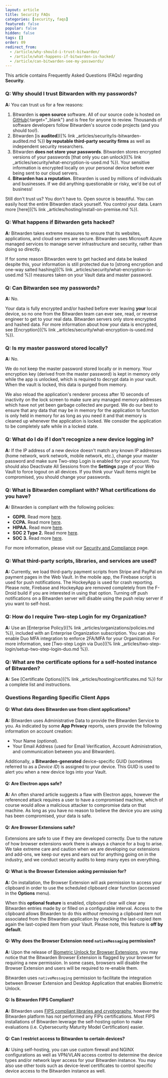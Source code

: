```yaml
---
layout: article
title: Security FAQs
categories: [security, faqs]
featured: false
popular: false
hidden: false
tags: []
order: 09
redirect_from:
  - /article/why-should-i-trust-bitwarden/
  - /article/what-happens-if-bitwarden-is-hacked/
  - /article/can-bitwarden-see-my-passwords/
---
```


This article contains Frequently Asked Questions (FAQs) regarding **Security**.

### Q: Why should I trust Bitwarden with my passwords?

**A:** You can trust us for a few reasons:

1. Bitwarden is **open source** software. All of our source code is hosted on [GitHub](https://github.com/bitwarden){:target="_blank"} and is free for anyone to review. Thousands of software developers follow Bitwarden's source code projects (and you should too!).
2. Bitwarden [is **audited**]({% link _articles/security/is-bitwarden-audited.md %}) **by reputable third-party security firms** as well as independent security researchers.
3. Bitwarden **does not store your passwords**. Bitwarden stores encrypted versions of your passwords [that only you can unlock]({% link _articles/security/what-encryption-is-used.md %}). Your sensitive information is encrypted locally on your personal device before ever being sent to our cloud servers.
4. **Bitwarden has a reputation.** Bitwarden is used by millions of individuals and businesses. If we did anything questionable or risky, we'd be out of business!

Still don't trust us? You don't have to. Open source is beautiful. You can easily host the entire Bitwarden stack yourself. You control your data. Learn more [here]({% link _articles/hosting/install-on-premise.md %}).

### Q: What happens if Bitwarden gets hacked?

**A:** Bitwarden takes extreme measures to ensure that its websites, applications, and cloud servers are secure. Bitwarden uses Microsoft Azure managed services to manage server infrastructure and security, rather than doing so directly.

If for some reason Bitwarden were to get hacked and data be leaked despite this, your information is still protected due to [strong encryption and one-way salted hashing]({% link _articles/security/what-encryption-is-used.md %}) measures taken on your Vault data and master password.

### Q: Can Bitwarden see my passwords?

**A:** No.

Your data is fully encrypted and/or hashed before ever leaving **your** local device, so no one from the Bitwarden team can ever see, read, or reverse engineer to get to your real data. Bitwarden servers only store encrypted and hashed data. For more information about how your data is encrypted, see [Encryption]({% link _articles/security/what-encryption-is-used.md %}).

### Q: Is my master password stored locally?

**A:** No.

We do not keep the master password stored locally or in memory. Your encryption key (derived from the master password) is kept in memory only while the app is unlocked, which is required to decrypt data in your vault. When the vault is locked, this data is purged from memory.

We also reload the application's renderer process after 10 seconds of inactivity on the lock screen to make sure any managed memory addresses which have not yet been garbage collected are purged. We do our best to ensure that any data that may be in memory for the application to function is only held in memory for as long as you need it and that memory is cleaned up whenever the application is locked. We consider the application to be completely safe while in a locked state.

### Q: What do I do if I don't recognize a new device logging in?

**A:** If the IP address of a new device doesn't match any known IP addresses (home network, work network, mobile network, etc.), change your master password and make sure Two-step Login is enabled for your account. You should also Deactivate All Sessions from the **Settings** page of your Web Vault to force logout on all devices. If you think your Vault items might be compromised, you should change your passwords.

### Q: What is Bitwarden compliant with? What certifications do you have?

**A:** Bitwarden is compliant with the following policies:

- **GDPR.** Read more [here](https://bitwarden.com/privacy).
- **CCPA.** Read more [here](https://bitwarden.com/compliance).
- **HIPAA.** Read more [here](https://bitwarden.com/blog/post/why-use-a-hippa-compliant-password-manager/).
- **SOC 2 Type 2.** Read more [here](https://bitwarden.com/blog/post/bitwarden-achieves-soc-2-certification/).
- **SOC 3.** Read more [here](https://bitwarden.com/blog/post/bitwarden-achieves-soc-2-certification/).

For more information, please visit our [Security and Compliance](https://bitwarden.com/compliance) page.

### Q: What third-party scripts, libraries, and services are used?

**A:** Currently, we load third-party payment scripts from Stripe and PayPal on payment pages in the Web Vault. In the mobile app, the Firebase script is used for push notifications. The HockeyApp is used for crash reporting. Please note, Firebase and HockeyApp are removed completely from the F-Droid build if you are interested in using that option. Turning off push notifications on a Bitwarden server will disable using the push relay server if you want to self-host.

### Q: How do I require Two-step Login for my Organization?

**A:** Use an [Enterprise Policy]({% link _articles/organizations/policies.md %}), included with an Enterprise Organization subscription. You can also enable Duo MFA integration to enforce 2FA/MFA for your Organization. For more information, see [Two-step Login via Duo]({% link _articles/two-step-login/setup-two-step-login-duo.md %}).

### Q: What are the certificate options for a self-hosted instance of Bitwarden?

**A:** See [Certificate Options]({% link _articles/hosting/certificates.md %}) for a complete list and instructions.

### Questions Regarding Specific Client Apps

#### Q: What data does Bitwarden use from client applications?

**A:** Bitwarden uses Administrative Data to provide the Bitwarden Service to you. As indicated by some  **App Privacy** reports, users provide the following information on account creation:

- Your Name (*optional*).
- Your Email Address (used for Email Verification, Account Administration, and communication between you and Bitwarden).

Additionally, a **Bitwarden-generated** device-specific GUID (sometimes referred to as a *Device ID*) is assigned to your device. This GUID is used to alert you when a new device logs into your Vault.

#### Q: Are Electron apps safe?

**A:** An often shared article suggests a flaw with Electron apps, however the referenced attack requires a user to have a compromised machine, which of course would allow a malicious attacker to compromise data on that machine. As long as you have no reason to believe the device you are using has been compromised, your data is safe.

#### Q: Are Browser Extensions safe?

Extensions are safe to use if they are developed correctly. Due to the nature of how browser extensions work there is always a chance for a bug to arise. We take extreme care and caution when we are developing our extensions and add-ons, we keep our eyes and ears out for anything going on in the industry, and we conduct security audits to keep many eyes on everything.

#### Q: What is the Browser Extension asking permission for?

**A:** On installation, the Browser Extension will ask permission to access your clipboard in order to use the scheduled clipboard clear function (accessed in the **Options** menu).

When this **optional feature** is enabled, clipboard clear will clear any Bitwarden entries made by or filled on a configurable interval. Access to the clipboard allows Bitwarden to do this *without* removing a clipboard item not associated from the Bitwarden application by checking the last-copied item again the last-copied item from your Vault. Please note, this feature is **off by default**.

#### Q: Why does the Browser Extension need `nativeMessaging` permission?

**A:** Upon the release of [Biometric Unlock for Browser Extensions](https://bitwarden.com/help/article/biometrics/#browser-extensions), you may notice that the Bitwarden Browser Extension is flagged by your browser for requiring a new permission. In some cases, browsers will disable the Browser Extension and users will be required to re-enable them.

Bitwarden uses `nativeMessaging` permission to facilitate the integration between Browser Extension and Desktop Application that enables Biometric Unlock.

#### Q: Is Bitwarden FIPS Compliant?

**A:** Bitwarden uses [FIPS compliant libraries and cryptography](https://bitwarden.com/help/article/what-encryption-is-used/#invoked-crypto-libraries), however the Bitwarden platform has not performed any FIPs certifications. Most FIPS installations of Bitwarden leverage the self-hosting option to make evaluations (i.e. Cybersecurity Maturity Model Certification) easier.

#### Q: Can I restrict access to Bitwarden to certain devices?

**A:** Using self-hosting, you can use custom firewall and NGINX configurations as well as VPN/VLAN access control to determine the device types and/or network layer access for your Bitwarden instance. You may also use other tools such as device-level certificates to control specific device access to the Bitwarden instance as well.
